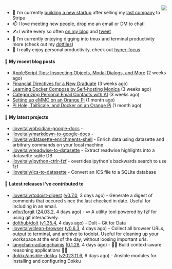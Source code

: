 <img align="right" src="https://github-readme-stats.vercel.app/api?username=iloveitaly&show_icons=true&text_color=718096&hide_title=true"/>

- 🔭 I’m currently [building a new startup](https://mikebian.co/bye-stripe-on-to-the-next-adventure/) after selling my [last company](https://suitesync.io) to Stripe
- 📫 I love meeting new people, drop me an email or DM to chat!
- ✍️ I write every so often [on my blog](http://mikebian.co/) and [tweet](https://twitter.com/mike_bianco)
- 🌱 I’m currently enjoying digging into tmux and terminal productivity more (check out my [dotfiles](https://github.com/iloveitaly/dotfiles))
- 💬 I really enjoy personal productivity, check out [hyper-focus](https://github.com/iloveitaly/hyper-focus)

#### 📜 My recent blog posts


- [AppleScript Tips: Inspecting Objects, Modal Dialogs, and More](https://mikebian.co/applescript-tips-inspecting-objects-modal-dialogs-and-more/) (2 weeks ago)
- [Financial Directives for a New Graduate](https://mikebian.co/financial-directives-for-a-new-graduate/) (3 weeks ago)
- [Learning Docker Compose by Self-hosting Monica](https://mikebian.co/learning-docker-compose-by-self-hosting-monica/) (3 weeks ago)
- [Categorizing Personal Email Contacts with AI](https://mikebian.co/categorizing-personal-email-contacts-with-ai/) (3 weeks ago)
- [Setting up eMMC on an Orange Pi](https://mikebian.co/setting-up-emmc-on-an-orange-pi/) (1 month ago)
- [Pi Hole, TailScale, and Docker on an Orange Pi](https://mikebian.co/pi-hole-tailscale-and-docker-on-an-orange-pi/) (1 month ago)

#### 🌱 My latest projects


- [iloveitaly/obsidian-google-docs](https://github.com/iloveitaly/obsidian-google-docs) - 
- [iloveitaly/markdown-to-google-docs](https://github.com/iloveitaly/markdown-to-google-docs) - 
- [iloveitaly/datasette-enrichments-shell](https://github.com/iloveitaly/datasette-enrichments-shell) - Enrich data using datasette and arbitrary commands on your local machine
- [iloveitaly/readwise-to-datasette](https://github.com/iloveitaly/readwise-to-datasette) - Extract readwise highlights into a datasette sqlite DB
- [iloveitaly/ipython-ctrlr-fzf](https://github.com/iloveitaly/ipython-ctrlr-fzf) - overrides ipython&#39;s backwards search to use fzf
- [iloveitaly/ics-to-datasette](https://github.com/iloveitaly/ics-to-datasette) - Convert an ICS file to a SQLite database

#### 🔭 Latest releases I've contributed to


- [iloveitaly/todoist-digest](https://github.com/iloveitaly/todoist-digest) ([v0.7.0](https://github.com/iloveitaly/todoist-digest/releases/tag/v0.7.0), 3 days ago) - Generate a digest of comments that occured since the last checked in date. Useful for including in an email.
- [wfxr/forgit](https://github.com/wfxr/forgit) ([24.03.2](https://github.com/wfxr/forgit/releases/tag/24.03.2), 4 days ago) - :zzz: A utility tool powered by fzf for using git interactively.
- [dolthub/dolt](https://github.com/dolthub/dolt) ([v1.35.4](https://github.com/dolthub/dolt/releases/tag/v1.35.4), 4 days ago) - Dolt – Git for Data
- [iloveitaly/clean-browser](https://github.com/iloveitaly/clean-browser) ([v0.6.3](https://github.com/iloveitaly/clean-browser/releases/tag/v0.6.3), 4 days ago) - Collect all browser URLs, output to terminal, and archive to todoist. Useful for cleaning up your workspace at the end of the day, without loosing important urls.
- [langchain-ai/langchainjs](https://github.com/langchain-ai/langchainjs) ([0.1.28](https://github.com/langchain-ai/langchainjs/releases/tag/0.1.28), 4 days ago) - 🦜🔗 Build context-aware reasoning applications 🦜🔗
- [dokku/ansible-dokku](https://github.com/dokku/ansible-dokku) ([v2023.11.6](https://github.com/dokku/ansible-dokku/releases/tag/v2023.11.6), 6 days ago) - Ansible modules for installing and configuring Dokku
